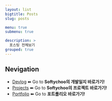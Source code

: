 ```yaml
---
layout: list
bigtitle: Posts
slug: posts

menu: true
submenu: true

description: >
  포스팅 전체보기 
grouped: true
---
```




## Nevigation

* [Devlog] ⬅ Go to **Softychoo의 개발일지 바로가기!**
* [Projects] ⬅ Go to **Softychoo의 프로젝트 바로가기!**
* [Portfolio] ⬅ Go to **포트폴리오 바로가기!**

[Devlog]: /devlog/
[Projects]: /projects/
[Portfolio]: /portfolio/


